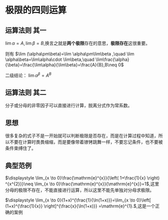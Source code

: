# 极限的四则运算
## 运算法则 其一
$\lim \alpha=A,\lim \beta=B$,换言之就是**两个极限**存在的意思，**极限存在**这很重要。

则有 $\lim (\alpha\pm\beta)=\lim \alpha\pm\lim\beta ,\quad \lim \alpha\beta=\lim\alpha\cdot \lim\beta,\quad \lim\frac{\alpha}{\beta}=\frac{\lim\alpha}{\lim\beta}=\frac{A}{B},B\neq 0$

二级结论： $\lim\alpha^{\beta}=A^{B}$
## 运算法则 其二
分子或分母的非零因子可以直接进行计算，脱离分式作为常系数。

## 思想
很多复杂的式子不是一开始就可以判断极限是否存在，而是在计算过程中知道，所以不要在计算时畏畏缩缩，而是要像带着镣铐跳舞一样，不要忘记条件，也不要被条件束缚住了。

## 典型范例
$\displaystyle \lim_{x \to 0}\frac{\mathrm{e}^{x}}{\left( 1+\frac{1}{x} \right) ^{x^{2}}}\neq \lim_{x \to 0}\frac{\mathrm{e}^{x}}{\mathrm{e}^{x}}=1$,这里分母的极限不存在，不能直接进行运算，所以这里不能先单独对分母求极限。

$\displaystyle \lim_{x \to 0}(1+x)^{\frac{1}{\ln(1+x)}}=\lim_{x \to 0}\left[ (1+x)^{\frac{1}{x}} \right]^{\frac{x}{\ln(1+x)}} =\mathrm{e}^{1}.$,这是一个正确的案例



